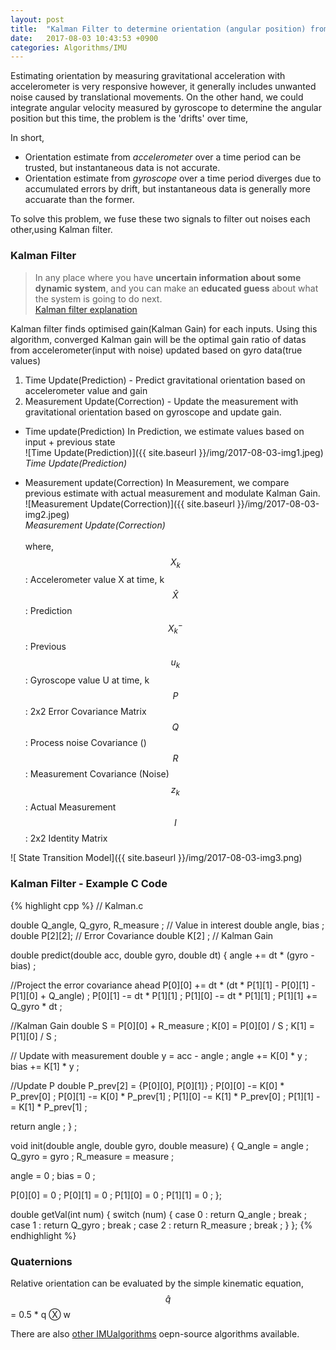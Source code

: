 ```yaml
---
layout: post
title:  "Kalman Filter to determine orientation (angular position) from 6 DOF IMU sensor"
date:   2017-08-03 10:43:53 +0900
categories: Algorithms/IMU
---
```

<script src="https://cdnjs.cloudflare.com/ajax/libs/mathjax/2.7.0/MathJax.js?config=TeX-AMS-MML_HTMLorMML" type="text/javascript"></script>

Estimating orientation by measuring gravitational acceleration with accelerometer is very responsive however, it generally includes unwanted noise caused by translational movements.
On the other hand, we could integrate angular velocity measured by gyroscope to determine the angular position but this time, the problem is the 'drifts' over time,

In short,
* Orientation estimate from *accelerometer* over a time period can be trusted, but instantaneous data is not accurate.
* Orientation estimate from *gyroscope* over a time period diverges due to accumulated errors by drift, but instantaneous data is generally more accuarate than the former.

To solve this problem, we fuse these two signals to filter out noises each other,using Kalman filter.


### Kalman Filter
> In any place where you have **uncertain information about some dynamic system**, and you can make an **educated guess** about what the system is going to do next.<br>
[Kalman filter explanation](http://www.bzarg.com/p/how-a-kalman-filter-works-in-pictures/)

Kalman filter finds optimised gain(Kalman Gain) for each inputs.
Using this algorithm, converged Kalman gain will be the optimal gain ratio of datas from accelerometer(input with noise) updated based on gyro data(true values)

1. Time Update(Prediction) - Predict gravitational orientation based on accelerometer value and gain<br>
2. Measurement Update(Correction) - Update the measurement with gravitational orientation based on gyroscope and update gain.<br>


* Time update(Prediction)
In Prediction, we estimate values based on input + previous state<br>
![Time Update(Prediction)]({{ site.baseurl }}/img/2017-08-03-img1.jpeg)<br>
*Time Update(Prediction)*

* Measurement update(Correction)
In Measurement, we compare previous estimate with actual measurement and modulate Kalman Gain.<br>
![Measurement Update(Correction)]({{ site.baseurl }}/img/2017-08-03-img2.jpeg)<br>
*Measurement Update(Correction)*
<br><br>
where, <br>
$$ X_k $$         : Accelerometer value X at time, k<br>
$$    \hat{X} $$  : Prediction<br>
$$ X^-_k $$       : Previous
$$ u_k $$         : Gyroscope value U at time, k <br>
$$ P $$           : 2x2 Error Covariance Matrix<br>
$$ Q $$           : Process noise Covariance ()<br>
$$ R $$           : Measurement Covariance (Noise)<br>
$$ z_k $$         : Actual Measurement<br>
$$ I $$           : 2x2 Identity Matrix<br>

![ State Transition Model]({{ site.baseurl }}/img/2017-08-03-img3.png)
<br>
### Kalman Filter - Example C Code
{% highlight cpp %}
// Kalman.c

double Q_angle, Q_gyro, R_measure ; // Value in interest
double angle, bias ;
double P[2][2]; // Error Covariance
double K[2] ; // Kalman Gain

double predict(double acc, double gyro, double dt) {
  angle += dt * (gyro - bias) ;

  //Project the error covariance ahead
  P[0][0] += dt * (dt * P[1][1] - P[0][1] - P[1][0] + Q_angle) ;
  P[0][1] -= dt * P[1][1] ;
  P[1][0] -= dt * P[1][1] ;
  P[1][1] += Q_gyro * dt ;

  //Kalman Gain
  double S = P[0][0] + R_measure ;
  K[0] = P[0][0] / S ;
  K[1] = P[1][0] / S ;

  // Update with measurement
  double y = acc - angle ;
  angle += K[0] * y ;
  bias += K[1] * y ;

  //Update P
  double P_prev[2] = {P[0][0], P[0][1]} ;
  P[0][0] -= K[0] * P_prev[0] ;
  P[0][1] -= K[0] * P_prev[1] ;
  P[1][0] -= K[1] * P_prev[0] ;
  P[1][1] -= K[1] * P_prev[1] ;

  return angle ;
} ;

void init(double angle, double gyro, double measure) {
  Q_angle = angle ;
  Q_gyro = gyro ;
  R_measure = measure ;

  angle = 0 ;
  bias = 0 ;

  P[0][0] = 0 ;
  P[0][1] = 0 ;
  P[1][0] = 0 ;
  P[1][1] = 0 ;
};

double getVal(int num) {
  switch (num) {
    case 0 :
      return Q_angle ;
      break ;
    case 1 :
      return Q_gyro ;
      break ;
    case 2 :
      return R_measure ;
      break ;
  }
};
{% endhighlight %}

### Quaternions

Relative orientation can be evaluated by the simple kinematic equation,
$$    \hat{q} $$  = 0.5 * q Ⓧ w

There are also [other IMUalgorithms](http://x-io.co.uk/open-source-imu-and-ahrs-algorithms/) oepn-source algorithms available.



